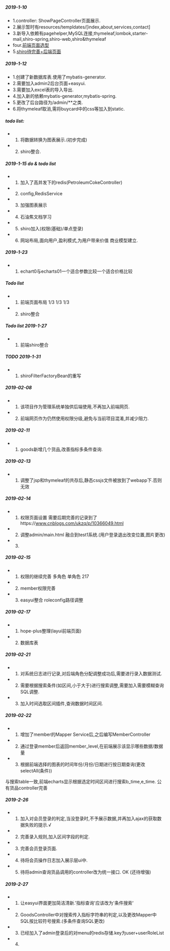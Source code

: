 ##### 2019-1-10
- 1.controller: ShowPageController页面展示.
- 2.展示暂时有resources/templdates/[index,about,services,contact]
- 3.新导入依赖有pagehelper,MySQL连接,thymeleaf,lombok,starter-mail,shiro-spring,shiro-web,shiro&thymeleaf
- four.[前端页面选型](https://startbootstrap.com/template-overviews/modern-business/)
- 5.[shiro待完善+后端页面](https://blog.csdn.net/qq_19301269/article/details/78627792)

##### 2019-1-12
- 1.创建了新数据库表.使用了mybatis-generator.
- 2.需要加入admin2后台页面+easyui.
- 3.需要加入excel表的导入导出.
- 4.加入新的依赖mybatis-generator,mybatis-spring.
- 5.更改了后台路径为/admin/**之类.
- 6.将thymeleaf取消,需将buycard中的css等加入到static.

##### todo list:
- 1. 将数据转换为图表展示.(初步完成)
- 2. shiro整合.

##### 2019-1-15 do & todo list
- 1. 加入了高并发下的redis(PetroleumCokeController)
- 2. config,RedisService
- 3. 加强图表展示
- 4. 石油焦文档学习
- 5. shiro加入(权限(基础)/单点登录)
- 6. 网站布局,面向用户,盈利模式,为用户带来价值 商业模型建立.

##### 2019-1-23 
- 1. echart0与echarts01一个适合参数比较一个适合价格比较
##### Todo list
- 1. 前端页面布局 1/3 1/3 1/3
- 2. shiro整合

##### Todo list 2019-1-27
- 1. 前端shiro整合 

##### TODO 2019-1-31
- 1. shiroFilterFactoryBean的重写

##### 2019-02-08
- 1. 该项目作为管理系统单独供后端使用,不再加入前端网页.
- 2. 前端网页作为仍然使用权限分级,避免与当前项目混淆,并减少阻力.

##### 2019-02-11
- 1. goods新增几个货品,改善指标多条件查询.

##### 2019-02-13
- 1. 调整了jsp和thymeleaf的共存后,静态cssjs文件被放到了webapp下.否则无效

##### 2019-02-14
- 1. 权限页面设置 需要后期完善的记录到了https://www.cnblogs.com/ukzq/p/10366049.html
- 2. 调整admin/main.html 融合到test1系统.(用户登录退出改变位置,图片更改)
- 3.

##### 2019-02-15
- 1. 权限的继续完善  多角色 单角色 217
- 2. member权限完善
- 3. easyui整合 roleconfig路径调整

##### 2019-02-17
- 1. hope-plus整理(layui前端页面)
- 2. 数据库表

##### 2019-02-21
- 1. 对系统日志进行记录,对后端角色分配调整成功后,需要进行录入数据测试.
- 2. 需要根据搜索条件(如区间,小于大于)进行搜索调整,需要加入需要模糊查询SQL调整.
- 3. 加入时间选取区间插件,查询数据时间区间.

##### 2019-02-22
- 1. 增加了member的Mapper Service后,之后编写MemberController
- 2. 通过登录member后返回member_level,在前端展示该显示哪些数据/数据量
- 3. 根据前端选择的图表的时间年份/月份/日期进行按日期查询(更改selectAll(条件))

与搜索table一致,前端echarts显示根据选定时间区间进行搜索b_time,e_time.
公有货品controller完善

##### 2019-2-26
- 1. 加入对会员登录的判定,当没登录时,不予展示数据,并再加入ajax的获取数据失败的提示.√
- 2. 完善录入规则,加入区间字段的判定.
- 3. 完善会员登录页面.
- 4. 待将会员操作日志加入展示层ui中.
- 5. 待将admin查询货品调用的controller改为统一接口. OK (还待增强)

##### 2019-2-27
- 1. 让easyui界面更加简洁清新.'指标查询'应该改为'条件搜索'
- 2. GoodsController中对搜索传入指标字符串的判定,以及更改Mapper中SQL按比较符号搜索.(多条件查询SQL更改)
- 3. 已经加入了admin登录后的对menu的redis存储.key为user+userRoleList
- 4. 
